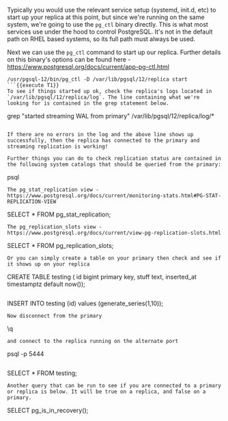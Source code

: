 Typically you would use the relevant service setup (systemd, init.d, etc) to start up your replica at this point, but since we're running on the same system, we're going to use the `pg_ctl` binary directly. This is what most services use under the hood to control PostgreSQL. It's not in the default path on RHEL based systems, so its full path must always be used.

Next we can use the `pg_ctl` command to start up our replica. Further details on this binary's options can be found here - https://www.postgresql.org/docs/current/app-pg-ctl.html
```
/usr/pgsql-12/bin/pg_ctl -D /var/lib/pgsql/12/replica start
```{{execute T1}}
To see if things started up ok, check the replica's logs located in `/var/lib/pgsql/12/replica/log`. The line containing what we're looking for is contained in the grep statement below. 
```
grep "started streaming WAL from primary" /var/lib/pgsql/12/replica/log/*
```{{execute T1}}

If there are no errors in the log and the above line shows up successfully, then the replica has connected to the primary and streaming replication is working!

Further things you can do to check replication status are contained in the following system catalogs that should be queried from the primary:
```
psql
```{{execute T1}}
The pg_stat_replication view - https://www.postgresql.org/docs/current/monitoring-stats.html#PG-STAT-REPLICATION-VIEW
```
SELECT * FROM pg_stat_replication;
```{{execute T1}}
The pg_replication_slots view - https://www.postgresql.org/docs/current/view-pg-replication-slots.html
```
SELECT * FROM pg_replication_slots;
```{{execute T1}}
Or you can simply create a table on your primary then check and see if it shows up on your replica
```
CREATE TABLE testing (
    id bigint primary key, 
    stuff text, 
    inserted_at timestamptz default now());
```{{execute T1}}

```
INSERT INTO testing (id) values (generate_series(1,10));
```{{execute T1}}
Now disconnect from the primary
```
\q
```{{execute T1}}
and connect to the replica running on the alternate port
```
psql -p 5444
```{{execute T1}}
```
SELECT * FROM testing;
```{{execute T1}}
Another query that can be run to see if you are connected to a primary or replica is below. It will be true on a replica, and false on a primary.
```
SELECT pg_is_in_recovery();

```{{execute T1}}
